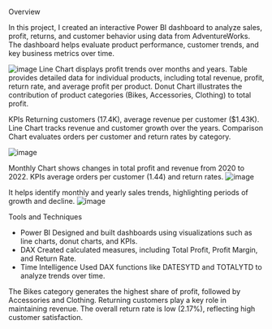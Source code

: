 Overview

In this project, I created an interactive Power BI dashboard to analyze sales, profit, returns, and customer behavior using data from AdventureWorks. The dashboard helps evaluate product performance, customer trends, and key business metrics over time.


![image](https://github.com/user-attachments/assets/f6f95473-e399-4b6b-8625-03e9c217e91c)
Line Chart displays profit trends over months and years.
Table provides detailed data for individual products, including total revenue, profit, return rate, and average profit per product.
Donut Chart illustrates the contribution of product categories (Bikes, Accessories, Clothing) to total profit.

KPIs Returning customers (17.4K), average revenue per customer ($1.43K).
Line Chart tracks revenue and customer growth over the years.
Comparison Chart evaluates orders per customer and return rates by category.

![image](https://github.com/user-attachments/assets/a5f8b56c-72d4-4c9e-b8bc-b4ad84fb6086)


Monthly Chart shows changes in total profit and revenue from 2020 to 2022.
KPIs average orders per customer (1.44) and return rates.
![image](https://github.com/user-attachments/assets/a086c9d9-be36-4f9c-b37b-8157d62f574c)

It helps identify monthly and yearly sales trends, highlighting periods of growth and decline.
![image](https://github.com/user-attachments/assets/624a7654-a280-4a13-9b41-3bf5df85f621)

Tools and Techniques
- Power BI Designed and built dashboards using visualizations such as line charts, donut charts, and KPIs.
- DAX Created calculated measures, including Total Profit, Profit Margin, and Return Rate.
- Time Intelligence Used DAX functions like DATESYTD and TOTALYTD to analyze trends over time.

The Bikes category generates the highest share of profit, followed by Accessories and Clothing.
Returning customers play a key role in maintaining revenue.
The overall return rate is low (2.17%), reflecting high customer satisfaction.
